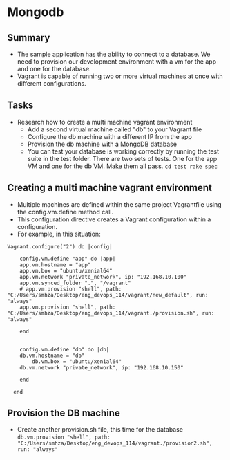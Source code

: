 # Mongodb

## Summary
- The sample application has the ability to connect to a database. We need to provision our development environment with a vm for the app and one for the database.
- Vagrant is capable of running two or more virtual machines at once with different configurations.

## Tasks
- Research how to create a multi machine vagrant environment
	- Add a second virtual machine called "db" to your Vagrant file
	- Configure the db machine with a different IP from the app
	- Provision the db machine with a MongoDB database
	- You can test your database is working correctly by running the test suite in the test folder. There are two sets of tests. One for the app VM and one for the db VM. Make them all pass.
	``cd test rake spec``

## Creating a multi machine vagrant environment
- Multiple machines are defined within the same project Vagrantfile using the config.vm.define method call.
- This configuration directive creates a Vagrant configuration within a configuration.
- For example, in this situation:
````
Vagrant.configure("2") do |config|

	config.vm.define "app" do |app|
	app.vm.hostname = "app"
	app.vm.box = "ubuntu/xenial64"
	app.vm.network "private_network", ip: "192.168.10.100"
	app.vm.synced_folder ".", "/vagrant"
	# app.vm.provision "shell", path: "C:/Users/smhza/Desktop/eng_devops_114/vagrant/new_default", run: "always"
	app.vm.provision "shell", path: "C:/Users/smhza/Desktop/eng_devops_114/vagrant./provision.sh", run: "always"

	end

	
  	config.vm.define "db" do |db|
	db.vm.hostname = "db"
    	db.vm.box = "ubuntu/xenial64"
	db.vm.network "private_network", ip: "192.168.10.150"

	end
    	
  end

````
## Provision the DB machine
- Create another provision.sh file, this time for the database
`` db.vm.provision "shell", path: "C:/Users/smhza/Desktop/eng_devops_114/vagrant./provision2.sh", run: "always" ``
